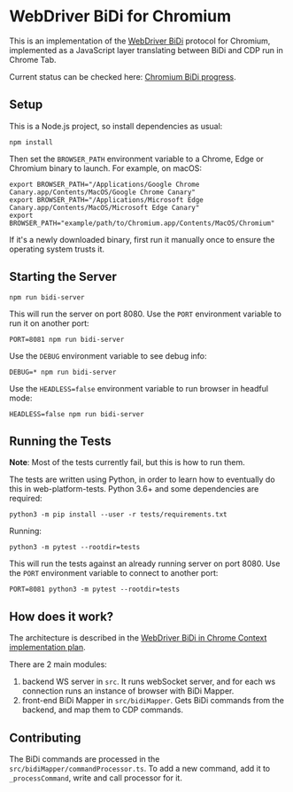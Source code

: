 # WebDriver BiDi for Chromium

This is an implementation of the [WebDriver BiDi](https://w3c.github.io/webdriver-bidi/) protocol for Chromium, implemented as a JavaScript layer translating between BiDi and CDP run in Chrome Tab.

Current status can be checked here: [Chromium BiDi progress](https://docs.google.com/spreadsheets/d/1acM-kHlubpwnW1mFboS9hePawq3u1kf21oQzD16q-Ao/edit?usp=sharing&resourcekey=0-PuLHQYLmDJUOXH_mFO-QiA).

## Setup

This is a Node.js project, so install dependencies as usual:

    npm install

Then set the `BROWSER_PATH` environment variable to a Chrome, Edge or Chromium binary to launch. For example, on macOS:

    export BROWSER_PATH="/Applications/Google Chrome Canary.app/Contents/MacOS/Google Chrome Canary"
    export BROWSER_PATH="/Applications/Microsoft Edge Canary.app/Contents/MacOS/Microsoft Edge Canary"
    export BROWSER_PATH="example/path/to/Chromium.app/Contents/MacOS/Chromium"

If it's a newly downloaded binary, first run it manually once to ensure the operating system trusts it.

## Starting the Server

    npm run bidi-server

This will run the server on port 8080. Use the `PORT` environment variable to
run it on another port:

    PORT=8081 npm run bidi-server

Use the `DEBUG` environment variable to see debug info:

    DEBUG=* npm run bidi-server

Use the `HEADLESS=false` environment variable to run browser in headful mode:

    HEADLESS=false npm run bidi-server

## Running the Tests

**Note**: Most of the tests currently fail, but this is how to run them.

The tests are written using Python, in order to learn how to eventually do this
in web-platform-tests. Python 3.6+ and some dependencies are required:

    python3 -m pip install --user -r tests/requirements.txt

Running:

    python3 -m pytest --rootdir=tests

This will run the tests against an already running server on port 8080. Use the `PORT` environment variable to connect to another port:

    PORT=8081 python3 -m pytest --rootdir=tests

## How does it work?

The architecture is described in the [WebDriver BiDi in Chrome Context implementation plan](https://docs.google.com/document/d/1VfQ9tv0wPSnb5TI-MOobjoQ5CXLnJJx9F_PxOMQc8kY).

There are 2 main modules:

1. backend WS server in `src`. It runs webSocket server, and for each ws connection runs an instance of browser with BiDi Mapper.
2. front-end BiDi Mapper in `src/bidiMapper`. Gets BiDi commands from the backend, and map them to CDP commands.

## Contributing

The BiDi commands are processed in the `src/bidiMapper/commandProcessor.ts`. To add a new command, add it to `_processCommand`, write and call processor for it.
